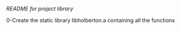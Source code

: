 *README for  project library*

0-Create the static library libholberton.a containing all the functions
